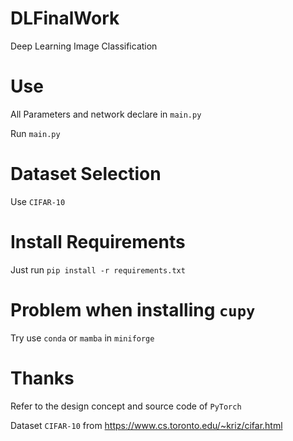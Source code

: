 # DLFinalWork
Deep Learning Image Classification

# Use

All Parameters and network declare in `main.py`

Run `main.py`

# Dataset Selection

Use `CIFAR-10`

# Install Requirements

Just run `pip install -r requirements.txt`

# Problem when installing `cupy`

Try use `conda` or `mamba` in `miniforge`

# Thanks

Refer to the design concept and source code of `PyTorch`

Dataset `CIFAR-10` from https://www.cs.toronto.edu/~kriz/cifar.html
